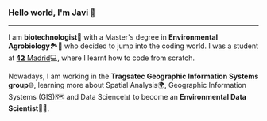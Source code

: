 ### Hello world, I'm Javi 👋
------------------------------------------------------------

I am **biotechnologist**🔬 with a Master's degree in **Environmental Agrobiology**🏞️🍁 who decided to jump into the coding world. I was a student at [𝟒𝟮 Madrid](https://www.42madrid.com/en/)💻, where I learnt how to code from scratch.

Nowadays, I am working in the **Tragsatec Geographic Information Systems group**🌐, learning more about Spatial Analysis🌍, Geographic Information Systems (GIS)🗺️ and Data Science📊 to become an **Environmental Data Scientist**🌲🌸.
